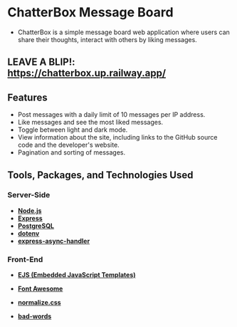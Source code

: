 # ChatterBox Message Board

- ChatterBox is a simple message board web application where users can share their thoughts, interact with others by liking messages.

## LEAVE A BLIP!: https://chatterbox.up.railway.app/

## Features

- Post messages with a daily limit of 10 messages per IP address.
- Like messages and see the most liked messages.
- Toggle between light and dark mode.
- View information about the site, including links to the GitHub source code and the developer's website.
- Pagination and sorting of messages.

## Tools, Packages, and Technologies Used

### Server-Side

- [**Node.js**](https://nodejs.org/)
- [**Express**](https://expressjs.com/)
- [**PostgreSQL**](https://www.postgresql.org/)
- [**dotenv**](https://www.npmjs.com/package/dotenv)
- [**express-async-handler**](https://www.npmjs.com/package/express-async-handler)

### Front-End

- [**EJS (Embedded JavaScript Templates)**](https://ejs.co/)

- [**Font Awesome**](https://fontawesome.com/)
- [**normalize.css**](https://necolas.github.io/normalize.css/)
- [**bad-words**](https://www.npmjs.com/package/bad-words)
